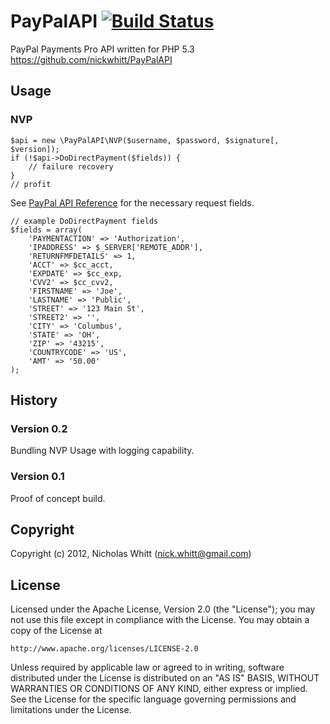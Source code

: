 # PayPalAPI [![Build Status](https://travis-ci.org/nickwhitt/PayPalAPI.png)](https://travis-ci.org/nickwhitt/PayPalAPI)

PayPal Payments Pro API written for PHP 5.3  
<https://github.com/nickwhitt/PayPalAPI>

## Usage

### NVP
	
	$api = new \PayPalAPI\NVP($username, $password, $signature[, $version]);
	if (!$api->DoDirectPayment($fields)) {
		// failure recovery
	}
	// profit

See [PayPal API Reference](https://www.x.com/developers/paypal/documentation-tools/api) for the necessary request fields.

	// example DoDirectPayment fields
	$fields = array(
		'PAYMENTACTION' => 'Authorization',
		'IPADDRESS' => $_SERVER['REMOTE_ADDR'],
		'RETURNFMFDETAILS' => 1,
		'ACCT' => $cc_acct,
		'EXPDATE' => $cc_exp,
		'CVV2' => $cc_cvv2,
		'FIRSTNAME' => 'Joe',
		'LASTNAME' => 'Public',
		'STREET' => '123 Main St',
		'STREET2' => '',
		'CITY' => 'Columbus',
		'STATE' => 'OH',
		'ZIP' => '43215',
		'COUNTRYCODE' => 'US',
		'AMT' => '50.00'
	);

## History

### Version 0.2

Bundling NVP Usage with logging capability.

### Version 0.1

Proof of concept build.

## Copyright
Copyright (c) 2012, Nicholas Whitt (<nick.whitt@gmail.com>)

## License
Licensed under the Apache License, Version 2.0 (the "License");
you may not use this file except in compliance with the License.
You may obtain a copy of the License at

    http://www.apache.org/licenses/LICENSE-2.0

Unless required by applicable law or agreed to in writing, software
distributed under the License is distributed on an "AS IS" BASIS,
WITHOUT WARRANTIES OR CONDITIONS OF ANY KIND, either express or implied.
See the License for the specific language governing permissions and
limitations under the License.